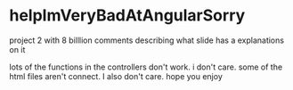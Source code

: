 # helpImVeryBadAtAngularSorry
project 2 with 8 billlion comments describing what slide has a explanations on it 



lots of the functions in the controllers don't work. i don't care. some of the html files aren't connect. I also don't care. hope you enjoy
